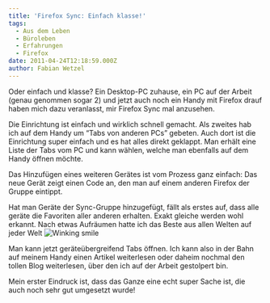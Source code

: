 ```yaml
---
title: 'Firefox Sync: Einfach klasse!'
tags:
  - Aus dem Leben
  - Büroleben
  - Erfahrungen
  - Firefox
date: 2011-04-24T12:18:59.000Z
author: Fabian Wetzel
---
```


Oder einfach und klasse? Ein Desktop-PC zuhause, ein PC auf der Arbeit (genau genommen sogar 2) und jetzt auch noch ein Handy mit Firefox drauf haben mich dazu veranlasst, mir Firefox Sync mal anzusehen.

Die Einrichtung ist einfach und wirklich schnell gemacht. Als zweites hab ich auf dem Handy um “Tabs von anderen PCs” gebeten. Auch dort ist die Einrichtung super einfach und es hat alles direkt geklappt. Man erhält eine Liste der Tabs vom PC und kann wählen, welche man ebenfalls auf dem Handy öffnen möchte.

Das Hinzufügen eines weiteren Gerätes ist vom Prozess ganz einfach: Das neue Gerät zeigt einen Code an, den man auf einem anderen Firefox der Gruppe eintippt.

Hat man Geräte der Sync-Gruppe hinzugefügt, fällt als erstes auf, dass alle geräte die Favoriten aller anderen erhalten. Exakt gleiche werden wohl erkannt. Nach etwas Aufräumen hatte ich das Beste aus allen Welten auf jeder Welt ![Winking smile](https://az275061.vo.msecnd.net/blogmedia/2011/04/wlEmoticon-winkingsmile1.png)

Man kann jetzt geräteübergreifend Tabs öffnen. Ich kann also in der Bahn auf meinem Handy einen Artikel weiterlesen oder daheim nochmal den tollen Blog weiterlesen, über den ich auf der Arbeit gestolpert bin.

Mein erster Eindruck ist, dass das Ganze eine echt super Sache ist, die auch noch sehr gut umgesetzt wurde!


